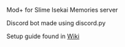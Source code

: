 Mod+ for Slime Isekai Memories server

Discord bot made using discord.py

Setup guide found in [Wiki](https://github.com/iShootdown/py_modplus_open/wiki)
